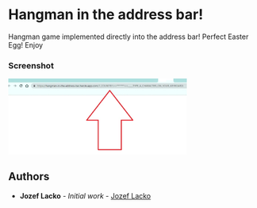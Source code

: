 # Hangman in the address bar!

Hangman game implemented directly into the address bar!
Perfect Easter Egg! Enjoy

### Screenshot
<p style='max-width:360px;'>
	<img src="https://github.com/jozeflacko/hangman-in-the-address-bar/blob/master/img/index.jpg?raw=true" alt="snippet">
</p> 

## Authors

* **Jozef Lacko** - *Initial work* - [Jozef Lacko](https://jozeflacko.github.io)
